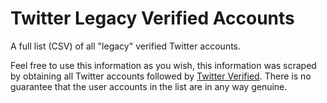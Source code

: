 # Twitter Legacy Verified Accounts
A full list (CSV) of all "legacy" verified Twitter accounts.

Feel free to use this information as you wish, this information was scraped by obtaining all Twitter accounts followed by [Twitter Verified](https://twitter.com/verified/following). There is no guarantee that the user accounts in the list are in any way genuine.

